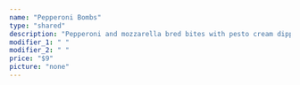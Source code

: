 ```yaml
---
name: "Pepperoni Bombs"
type: "shared"
description: "Pepperoni and mozzarella bred bites with pesto cream dipping sauce."
modifier_1: " "
modifier_2: " "
price: "$9"
picture: "none"
---
```

